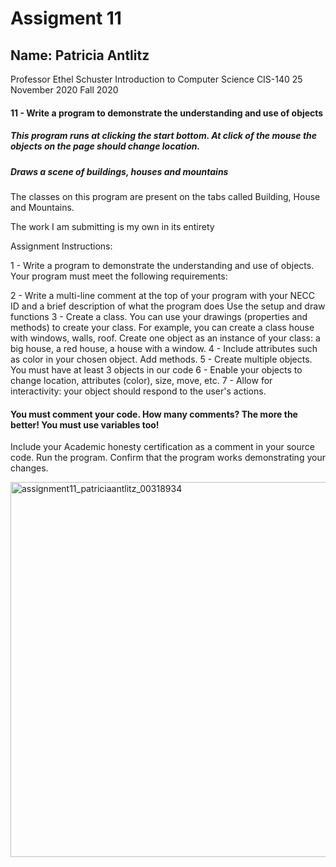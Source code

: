 # Assigment 11

## Name: Patricia Antlitz
Professor Ethel Schuster
Introduction to Computer Science CIS-140
25 November 2020
Fall 2020

#### 11 - Write a program to demonstrate the understanding and use of objects

##### This program runs at clicking the start bottom. At click of the mouse the objects on the page should change location.

##### Draws a scene of buildings, houses and mountains

The classes on this program are present on the tabs called Building, House
and Mountains.

The work I am submitting is my own in its entirety

Assignment Instructions:

1 - Write a program to demonstrate the understanding and use of objects. Your program must meet the following requirements:

2 - Write a multi-line comment at the top of your program with your NECC ID and a brief description of what the program does
Use the setup and draw functions
3 - Create a class. You can use your drawings (properties and methods) to create your class. For example, you can create a class house with windows, walls, roof. Create one object as an instance of your class: a big house, a red house, a house with a window.
4 - Include attributes such as color in your chosen object. Add methods.
5 - Create multiple objects. You must have at least 3 objects in our code
6 - Enable your objects to change location, attributes (color), size, move, etc.
7 - Allow for interactivity: your object should respond to the user's actions.

#### You must comment your code. How many comments? The more the better! You must use variables too!
Include your Academic honesty certification as a comment in your source code.
Run the program. Confirm that the program works demonstrating your changes.

<img width="600" alt="assignment11_patriciaantlitz_00318934" src="https://user-images.githubusercontent.com/59259041/100961261-083ddf00-34f0-11eb-8fc4-fd7c4bc88af6.png">
